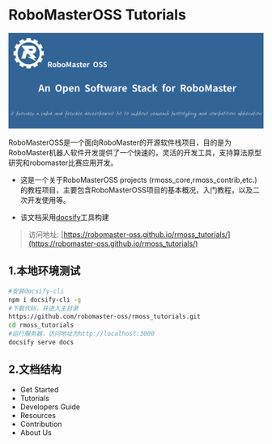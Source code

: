 

# RoboMasterOSS Tutorials


![](docs/rmoss_bg.png)

RoboMasterOSS是一个面向RoboMaster的开源软件栈项目，目的是为RoboMaster机器人软件开发提供了一个快速的，灵活的开发工具，支持算法原型研究和robomaster比赛应用开发。

* 这是一个关于RoboMasterOSS projects (rmoss_core,rmoss_contrib,etc.)的教程项目，主要包含RoboMasterOSS项目的基本概况，入门教程，以及二次开发使用等。

* 该文档采用[docsify](https://github.com/docsifyjs/docsify)工具构建

> 访问地址: [https://robomaster-oss.github.io/rmoss_tutorials/](https://robomaster-oss.github.io/rmoss_tutorials/)

## 1.本地环境测试

```bash
#安装docsify-cli
npm i docsify-cli -g
#下载代码，并进入主目录
https://github.com/robomaster-oss/rmoss_tutorials.git
cd rmoss_tutorials
#运行服务器，访问地址为http://localhost:3000
docsify serve docs
```

## 2.文档结构

* Get Started
* Tutorials
* Developers Guide
* Resources
* Contribution
* About Us
